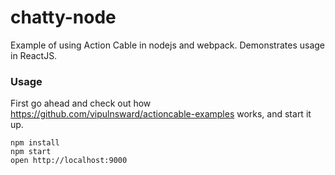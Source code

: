 chatty-node
===========

Example of using Action Cable in nodejs and webpack. Demonstrates usage in ReactJS.

### Usage

First go ahead and check out how https://github.com/vipulnsward/actioncable-examples works, 
and start it up.

```
npm install
npm start
open http://localhost:9000
```

